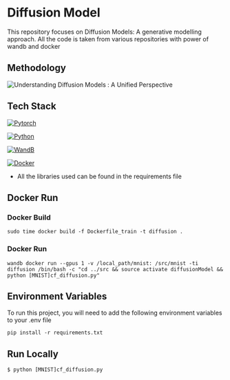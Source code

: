 
# Diffusion Model


This repository focuses on Diffusion Models: A generative modelling approach. 
All the code is taken from various repositories with power of wandb and docker


## Methodology

![Understanding Diffusion Models : A Unified Perspective](https://arxiv.org/abs/2208.11970)


## Tech Stack

[![Pytorch](https://img.shields.io/badge/Framework-PyTorch-orange.svg)](https://pytorch.org/)

[![Python](https://img.shields.io/badge/Language-Python-green.svg)](https://python.org/)

[![WandB](https://img.shields.io/badge/Visual-WandB-yellowgreen.svg)](https://wandb.ai/)

[![Docker](https://img.shields.io/badge/Virtual-Docker-blue.svg)](https://www.docker.com/)

- All the libraries used can be found in the requirements file 


## Docker Run

### Docker Build
`sudo time docker build -f Dockerfile_train -t diffusion .`

### Docker Run
`wandb docker run --gpus 1 -v /local_path/mnist: /src/mnist -ti diffusion /bin/bash -c "cd ../src && source activate diffusionModel && python [MNIST]cf_diffusion.py"`



## Environment Variables

To run this project, you will need to add the following environment variables to your .env file

`pip install -r requirements.txt`


## Run Locally


`$ python [MNIST]cf_diffusion.py`

